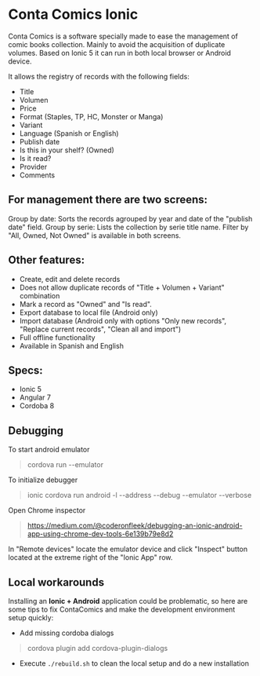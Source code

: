 
# Conta Comics Ionic

Conta Comics is a software specially made to ease the management of comic books collection. Mainly to avoid the acquisition of duplicate volumes.
Based on Ionic 5 it can run in both local browser or Android device.

It allows the registry of records with the following fields:
- Title
- Volumen
- Price
- Format (Staples, TP, HC, Monster or Manga)
- Variant
- Language (Spanish or English)
- Publish date
- Is this in your shelf? (Owned)
- Is it read?
- Provider
- Comments

## For management there are two screens:
Group by date: Sorts the records agrouped by year and date of the "publish date" field.
Group by serie: Lists the collection by serie title name.
Filter by "All, Owned, Not Owned" is available in both screens.

## Other features:
- Create, edit and delete records
- Does not allow duplicate records of "Title + Volumen + Variant" combination
- Mark a record as "Owned" and "Is read".
- Export database to local file (Android only)
- Import database (Android only with options "Only new records", "Replace current records", "Clean all and import")
- Full offline functionality
- Available in Spanish and English

## Specs:
- Ionic 5
- Angular 7
- Cordoba 8

## Debugging
To start android emulator
>cordova run --emulator

To initialize debugger
>ionic cordova run android -l --address <LOCAL IP> --debug --emulator --verbose

Open Chrome inspector
>https://medium.com/@coderonfleek/debugging-an-ionic-android-app-using-chrome-dev-tools-6e139b79e8d2

In "Remote devices" locate the emulator device and click "Inspect" button located at the extreme right of the "Ionic App" row.

## Local workarounds
Installing an **Ionic + Android** application could be problematic, so here are some tips to fix ContaComics and make the development environment setup quickly:

* Add missing cordoba dialogs
>cordova plugin add cordova-plugin-dialogs

* Execute `./rebuild.sh` to clean the local setup and do a new installation
